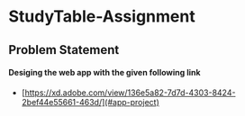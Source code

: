 # StudyTable-Assignment

## Problem Statement

#### Desiging the web app with the given following link

* [https://xd.adobe.com/view/136e5a82-7d7d-4303-8424-2bef44e55661-463d/](#app-project)
